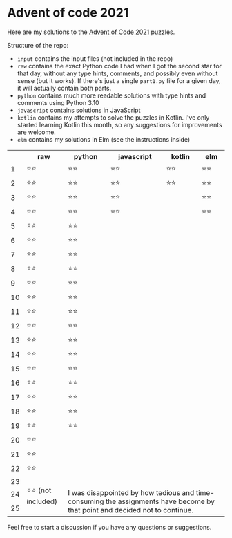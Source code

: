 # Advent of code 2021

Here are my solutions to the [Advent of Code 2021](https://adventofcode.com/2021) puzzles.

Structure of the repo:
- `input` contains the input files (not included in the repo)
- `raw` contains the exact Python code I had when I got the second star for that day, without any type hints, comments, and possibly even without sense (but it works). If there's just a single `part1.py` file for a given day, it will actually contain both parts.
- `python` contains much more readable solutions with type hints and comments using Python 3.10
- `javascript` contains solutions in JavaScript
- `kotlin` contains my attempts to solve the puzzles in Kotlin. I've only started learning Kotlin this month, so any suggestions for improvements are welcome.
- `elm` contains my solutions in Elm (see the instructions inside)

<table>
  <tr>
    <th></th>
    <th>raw</th>
    <th>python</th>
    <th>javascript</th>
    <th>kotlin</th>
    <th>elm</th>
  </tr>
  <tr>
    <td>1</td>
    <td>⭐⭐</td>
    <td>⭐⭐</td>
    <td>⭐⭐</td>
    <td>⭐⭐</td>
    <td>⭐⭐</td>
  </tr>
  <tr>
    <td>2</td>
    <td>⭐⭐</td>
    <td>⭐⭐</td>
    <td>⭐⭐</td>
    <td>⭐⭐</td>
    <td>⭐⭐</td>
  </tr>
  <tr>
    <td>3</td>
    <td>⭐⭐</td>
    <td>⭐⭐</td>
    <td>⭐⭐</td>
    <td></td>
    <td>⭐⭐</td>
  </tr>
  <tr>
    <td>4</td>
    <td>⭐⭐</td>
    <td>⭐⭐</td>
    <td>⭐⭐</td>
    <td></td>
    <td>⭐⭐</td>
  </tr>
  <tr>
    <td>5</td>
    <td>⭐⭐</td>
    <td>⭐⭐</td>
    <td></td>
    <td></td>
    <td></td>
  </tr>
  <tr>
    <td>6</td>
    <td>⭐⭐</td>
    <td>⭐⭐</td>
    <td></td>
    <td></td>
    <td></td>
  </tr>
  <tr>
    <td>7</td>
    <td>⭐⭐</td>
    <td>⭐⭐</td>
    <td></td>
    <td></td>
    <td></td>
  </tr>
  <tr>
    <td>8</td>
    <td>⭐⭐</td>
    <td>⭐⭐</td>
    <td></td>
    <td></td>
    <td></td>
  </tr>
  <tr>
    <td>9</td>
    <td>⭐⭐</td>
    <td>⭐⭐</td>
    <td></td>
    <td></td>
    <td></td>
  </tr>
  <tr>
    <td>10</td>
    <td>⭐⭐</td>
    <td>⭐⭐</td>
    <td></td>
    <td></td>
    <td></td>
  </tr>
  <tr>
    <td>11</td>
    <td>⭐⭐</td>
    <td>⭐⭐</td>
    <td></td>
    <td></td>
    <td></td>
  </tr>
  <tr>
    <td>12</td>
    <td>⭐⭐</td>
    <td>⭐⭐</td>
    <td></td>
    <td></td>
    <td></td>
  </tr>
  <tr>
    <td>13</td>
    <td>⭐⭐</td>
    <td>⭐⭐</td>
    <td></td>
    <td></td>
    <td></td>
  </tr>
  <tr>
    <td>14</td>
    <td>⭐⭐</td>
    <td>⭐⭐</td>
    <td></td>
    <td></td>
    <td></td>
  </tr>
  <tr>
    <td>15</td>
    <td>⭐⭐</td>
    <td>⭐⭐</td>
    <td></td>
    <td></td>
    <td></td>
  </tr>
  <tr>
    <td>16</td>
    <td>⭐⭐</td>
    <td>⭐⭐</td>
    <td></td>
    <td></td>
    <td></td>
  </tr>
  <tr>
    <td>17</td>
    <td>⭐⭐</td>
    <td>⭐⭐</td>
    <td></td>
    <td></td>
    <td></td>
  </tr>
  <tr>
    <td>18</td>
    <td>⭐⭐</td>
    <td>⭐⭐</td>
    <td></td>
    <td></td>
    <td></td>
  </tr>
  <tr>
    <td>19</td>
    <td>⭐⭐</td>
    <td>⭐⭐</td>
    <td></td>
    <td></td>
    <td></td>
  </tr>
  <tr>
    <td>20</td>
    <td>⭐⭐</td>
    <td></td>
    <td></td>
    <td></td>
    <td></td>
  </tr>
  <tr>
    <td>21</td>
    <td>⭐⭐</td>
    <td></td>
    <td></td>
    <td></td>
    <td></td>
  </tr>
  <tr>
    <td>22</td>
    <td>⭐⭐</td>
    <td></td>
    <td></td>
    <td></td>
    <td></td>
  </tr>
  <tr>
    <td>23</td>
    <td rowspan="5">⭐⭐ (not included)</td>
  </tr>
  <tr>
    <td>24</td>
    <td rowspan="2" colspan="5">I was disappointed by how tedious and time-consuming the assignments have become by that point and decided not to continue.</td>
  </tr>
  <tr>
    <td>25</td>
  </tr>
</table>


Feel free to start a discussion if you have any questions or suggestions.
